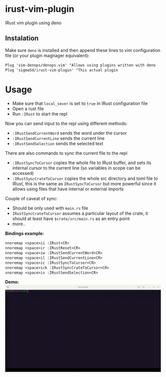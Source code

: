 # irust-vim-plugin
IRust vim plugin using deno

## Instalation
Make sure `deno` is installed and then append these lines to vim configuration file (or your plugin magnager equivalent):

```vim
Plug 'vim-denops/denops.vim' "Allows using plugins written with deno
Plug 'sigmaSd/irust-vim-plugin' "This actual plugin
```

# Usage
- Make sure that `local_sever` is set to `true` in IRust configuration file
- Open a rust file
- Run `:IRust` to start the repl

Now you can send input to the repl using different methods:
- `:IRustSendCurrentWord` sends the word under the cursor
- `:IRustSendCurrentLine` sends the current line
- `:IRustSendSelection` sends the selected text

There are also commands to sync the current file to the repl
- `:IRustSyncToCursor` copies the whole file to IRust buffer, and sets its internal cursor to the current line (so variables in scope can be accessed)
- `:IRustSyncCrateToCursor` copies the whole src directory and toml file to IRust, this is the same as `IRustSyncToCursor` but more powerful since it allows using files that have internal or external imports

Couple of caveat of sync:
- Should be only used with `main.rs` file
- `IRustSyncCrateToCursor` assumes a particular layout of the crate, it should at least have `$crate/src/main.rs` as an entry point
- more..

**Bindings example:**
```vim
nnoremap <space>ii :IRust<CR>
nnoremap <space>ir :IRustReset<CR>
nnoremap <space>iw :IRustSendCurrentWord<CR>
nnoremap <space>il :IRustSendCurrentLine<CR>
nnoremap <space>ic :IRustSyncToCursor<CR>
nnoremap <space>ick :IRustSyncCrateToCursor<CR>
vnoremap <space>is :IRustSendSelection<CR>
```

**Demo:**
<img src="https://github.com/sigmaSd/sigmaSd.github.io/raw/master/content/irust_book/assets/vim_plugin.gif"/>
